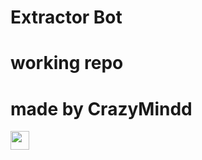 # Extractor Bot
# working repo
# made by CrazyMindd

<a href="https://heroku.com/deploy?template=https://github.com/Johneygit/ID-Pass-to-Txt-Extractor-mew">
     <img height="30px" src="https://img.shields.io/badge/Deploy%20To%20Heroku-blueviolet?style=for-the-badge&logo=heroku">
  </a>
